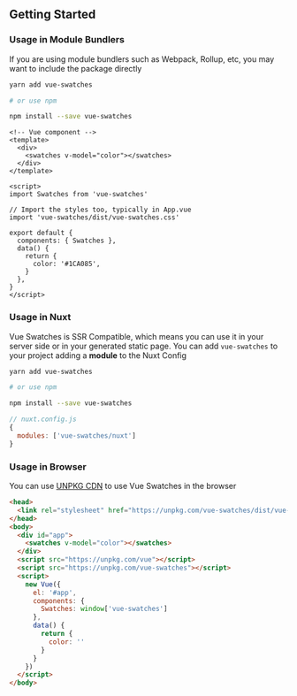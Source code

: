 ## Getting Started

### Usage in Module Bundlers

If you are using module bundlers such as Webpack, Rollup, etc, you may want to include the package directly

```bash
yarn add vue-swatches

# or use npm

npm install --save vue-swatches
```

```vue
<!-- Vue component -->
<template>
  <div>
    <swatches v-model="color"></swatches>
  </div>
</template>

<script>
import Swatches from 'vue-swatches'

// Import the styles too, typically in App.vue
import 'vue-swatches/dist/vue-swatches.css'

export default {
  components: { Swatches },
  data() {
    return {
      color: '#1CA085',
    }
  },
}
</script>
```

### Usage in Nuxt

Vue Swatches is SSR Compatible, which means you can use it in your server side or in your generated static page. You can add `vue-swatches` to your project adding a **module** to the Nuxt Config

```bash
yarn add vue-swatches

# or use npm

npm install --save vue-swatches
```

```js
// nuxt.config.js
{
  modules: ['vue-swatches/nuxt']
}
```

### Usage in Browser

You can use [UNPKG CDN](https://unpkg.com/) to use Vue Swatches in the browser

```html
<head>
  <link rel="stylesheet" href="https://unpkg.com/vue-swatches/dist/vue-swatches.css">
</head>
<body>
  <div id="app">
    <swatches v-model="color"></swatches>
  </div>
  <script src="https://unpkg.com/vue"></script>
  <script src="https://unpkg.com/vue-swatches"></script>
  <script>
    new Vue({
      el: '#app',
      components: {
        Swatches: window['vue-swatches']
      },
      data() {
        return {
          color: ''
        }
      }
    })
  </script>
</body>
```
